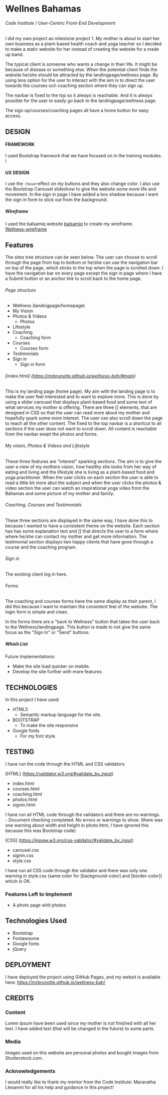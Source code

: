 # Wellnes Bahamas

###### Code Institute / User-Centric Front-End Development

I did my own project as milestone project 1. My mother is about to start her own business as a plant-based health coach and yoga teacher so I decided to make a static website for her instead of creating the website for a made up band. 

The typical client is someone who wants a change in their life. It might be because of disease or something else. When the potential client finds the website he/she should be attracted by the landingpage/wellness page. By using less option for the user to interact with the aim is to direct the user towards the courses och coaching section where they can sign up.

The navbar is fixed to the top so it always is reachable. And it is always possible for the user to easily go back to the landingpage/wellness page.

The sign up/courses/coaching pages all have a home button for easy access.

## DESIGN

#### FRAMEWORK
I used Bootstrap framwork that we have focused on in the training modules. I
#### UX DESIGN
I use the `:hover`effect on my buttons and they also change color. I also use the Bootstrap Carousel slideshow to give the website some more life and movement. In the sign in page I have added a box shadow because I want the sign in form to stick out from the background.
##### Wireframe
I used the balsamiq website [balsamiq](https://balsamiq.com/wireframes/) to create my wireframe. <br/>
[Wellness-wireframe](https://github.com/MrBrunotte/wellness-bah/blob/master/Wellness%20Bahamas%20wireframe.pdf)

## Features
The sites tree structure can be seen below. The user can choose to scroll through the page from top to bottom or he/she can use the navigation bar on top of the page, which sticks to the top when the page is scrolled down.
I have the navigation bar on every page except the sign in page where I have a Submit button or an anchor link to scroll back to the home page.

###### Page structure
* Wellness (landingpage/homepage)
* My Vision
* Photos & Videos
    * Photos
* Lifestyle
* Coaching
    * Coaching form
* Courses
    * Courses form
* Testimonials
* Sign in
    * Sign in form

###### [index.html] (https://mrbrunotte.github.io/wellness-bah/#main)
This is my landing page (home page). My aim with the landing page is to make the user feel interested and to want to explore more. This is done by using a slider carousel that displays plant-based food and some text of what services my mother is offering.
There are three [<btn>] elements, that are designed in CSS so that the user can read more about my mother and hopefully spark some more interest.
The user can also scroll down the page to reach all the other content.
The fixed to the top navbar is a shortcut to all sections if the user does not want to scroll down. All content is reachable from the navbar exept the photos and forms.

###### My vision, Photos & Videos and Lifestyle
These three features are "interest" sparking sections. The aim is to give the user a view of my mothers vision, how healthy she looks from her way of eating and living and the lifestyle she is living as a plant-based food and yoga practitioner. 
When the user clicks on each section the user is able to read a little bit more abut the subject and when the user clicks the photos & video section the user can watch an inspirational yoga video from the Bahamas and some picture of my mother and family.

###### Coaching, Courses and Testimonials
These three sections are displayed in the same way, I have done this to because I wanted to have a consistent theme on the website. 
Each section has has some explanation text and [<btn>] that directs the user to a form where where he/she can contact my mother and get more information.
The testimonial section displays two happy clients that have gone through a course and the coaching program.

###### Sign in
The existing client log in here.

###### Forms
The coaching and courses forms have the same display as their parent, I did this because I want to maintain the consistent feel of the website.
The login form is simple and clean.

In the forms there are a "back to Wellness" button that takes the user back to the Wellness/landingpage. This button is made to not give the same focus as the "Sign In" or "Send" buttons.

##### Whish List
Future Implementations:
* Make the site load quicker on mobile.
* Develop the site further with more features.

## TECHNOLOGIES
In this project I have used:
* HTML5
    -  Semantic markup language for the site.
* BOOTSTRAP
    -   To make the site responsive
* Google fonts
    -   For my font style.

## TESTING
I have run the code through the HTML and CSS validators

[HTML] (https://validator.w3.org/#validate_by_input)
 *  index.html
 *  courses.html
 *  coaching.html
 *  photos.html
 *  signin.html

I have run all HTML code through the validators and there are no warnings.
    -   Document checking completed. No errors or warnings to show.
(there was one warning about width and height in photo.html, I have ignored this because this was Bootstrap code)
 
[CSS] (https://jigsaw.w3.org/css-validator/#validate_by_input)
*   carousel.css
*   signin.css
*   style.css

I have run all CSS code through the validator and there was only one warning in style.css (same color for [background-color] and [border-color]) which is OK.

### Features Left to Implement
* A photo page whit photos
## Technologies Used
* Bootstrap
* Fontawsome
* Google fonts
* jQuery

## DEPLOYMENT
 I have deployed the project using GitHub Pages, and my websit is available here: https://mrbrunotte.github.io/wellness-bah/
## CREDITS
### Content
Lorem Ipsum have been used since my mother is not finished with all her text. I have added text (that will be changed in the future) to some parts.
### Media
Images used on this website are personal photos and bought images from Shutterstock.com.
### Acknowledgements
I would really like to thank my mentor from the Code Institute: Maranatha Llesanmi for all his help and guidance in this project!

